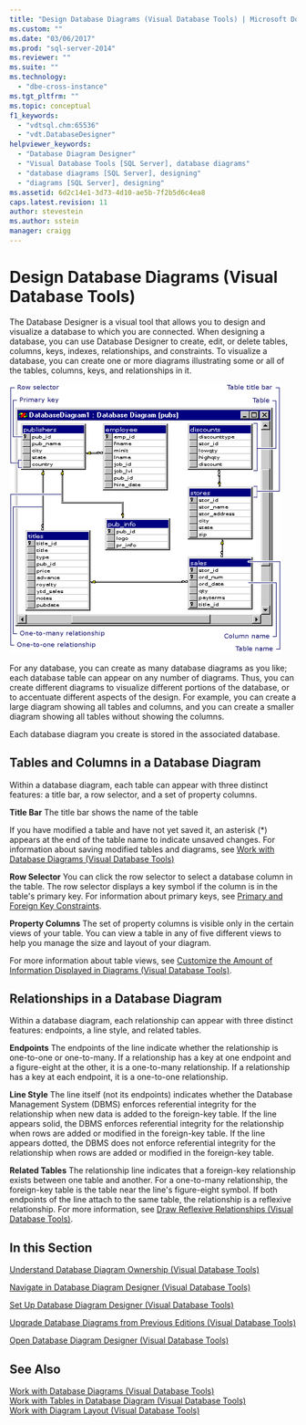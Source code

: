 ```yaml
---
title: "Design Database Diagrams (Visual Database Tools) | Microsoft Docs"
ms.custom: ""
ms.date: "03/06/2017"
ms.prod: "sql-server-2014"
ms.reviewer: ""
ms.suite: ""
ms.technology: 
  - "dbe-cross-instance"
ms.tgt_pltfrm: ""
ms.topic: conceptual
f1_keywords: 
  - "vdtsql.chm:65536"
  - "vdt.DatabaseDesigner"
helpviewer_keywords: 
  - "Database Diagram Designer"
  - "Visual Database Tools [SQL Server], database diagrams"
  - "database diagrams [SQL Server], designing"
  - "diagrams [SQL Server], designing"
ms.assetid: 6d2c14e1-3d73-4d10-ae5b-7f2b5d6c4ea8
caps.latest.revision: 11
author: stevestein
ms.author: sstein
manager: craigg
---
```

# Design Database Diagrams (Visual Database Tools)
  The Database Designer is a visual tool that allows you to design and visualize a database to which you are connected. When designing a database, you can use Database Designer to create, edit, or delete tables, columns, keys, indexes, relationships, and constraints. To visualize a database, you can create one or more diagrams illustrating some or all of the tables, columns, keys, and relationships in it.  
  
 ![Database diagram illustrating table relationships](../../database-engine/media//dv3w7c1.gif "Database diagram illustrating table relationships")  
  
 For any database, you can create as many database diagrams as you like; each database table can appear on any number of diagrams. Thus, you can create different diagrams to visualize different portions of the database, or to accentuate different aspects of the design. For example, you can create a large diagram showing all tables and columns, and you can create a smaller diagram showing all tables without showing the columns.  
  
 Each database diagram you create is stored in the associated database.  
  
## Tables and Columns in a Database Diagram  
 Within a database diagram, each table can appear with three distinct features: a title bar, a row selector, and a set of property columns.  
  
 **Title Bar** The title bar shows the name of the table  
  
 If you have modified a table and have not yet saved it, an asterisk (*) appears at the end of the table name to indicate unsaved changes. For information about saving modified tables and diagrams, see [Work with Database Diagrams &#40;Visual Database Tools&#41;](visual-database-tools.md)  
  
 **Row Selector** You can click the row selector to select a database column in the table. The row selector displays a key symbol if the column is in the table's primary key. For information about primary keys, see [Primary and Foreign Key Constraints](../../relational-databases/tables/primary-and-foreign-key-constraints.md).  
  
 **Property Columns** The set of property columns is visible only in the certain views of your table. You can view a table in any of five different views to help you manage the size and layout of your diagram.  
  
 For more information about table views, see [Customize the Amount of Information Displayed in Diagrams &#40;Visual Database Tools&#41;](customize-the-amount-of-information-displayed-in-diagrams-visual-database-tools.md).  
  
## Relationships in a Database Diagram  
 Within a database diagram, each relationship can appear with three distinct features: endpoints, a line style, and related tables.  
  
 **Endpoints** The endpoints of the line indicate whether the relationship is one-to-one or one-to-many. If a relationship has a key at one endpoint and a figure-eight at the other, it is a one-to-many relationship. If a relationship has a key at each endpoint, it is a one-to-one relationship.  
  
 **Line Style** The line itself (not its endpoints) indicates whether the Database Management System (DBMS) enforces referential integrity for the relationship when new data is added to the foreign-key table. If the line appears solid, the DBMS enforces referential integrity for the relationship when rows are added or modified in the foreign-key table. If the line appears dotted, the DBMS does not enforce referential integrity for the relationship when rows are added or modified in the foreign-key table.  
  
 **Related Tables** The relationship line indicates that a foreign-key relationship exists between one table and another. For a one-to-many relationship, the foreign-key table is the table near the line's figure-eight symbol. If both endpoints of the line attach to the same table, the relationship is a reflexive relationship. For more information, see [Draw Reflexive Relationships &#40;Visual Database Tools&#41;](draw-reflexive-relationships-visual-database-tools.md).  
  
## In this Section  
 [Understand Database Diagram Ownership &#40;Visual Database Tools&#41;](understand-database-diagram-ownership-visual-database-tools.md)  
  
 [Navigate in Database Diagram Designer &#40;Visual Database Tools&#41;](navigate-in-database-diagram-designer-visual-database-tools.md)  
  
 [Set Up Database Diagram Designer &#40;Visual Database Tools&#41;](set-up-database-diagram-designer-visual-database-tools.md)  
  
 [Upgrade Database Diagrams from Previous Editions &#40;Visual Database Tools&#41;](upgrade-database-diagrams-from-previous-editions-visual-database-tools.md)  
  
 [Open Database Diagram Designer &#40;Visual Database Tools&#41;](open-database-diagram-designer-visual-database-tools.md)  
  
## See Also  
 [Work with Database Diagrams &#40;Visual Database Tools&#41;](visual-database-tools.md)   
 [Work with Tables in Database Diagram &#40;Visual Database Tools&#41;](work-with-tables-in-database-diagram-visual-database-tools.md)   
 [Work with Diagram Layout &#40;Visual Database Tools&#41;](work-with-diagram-layout-visual-database-tools.md)  
  
  
